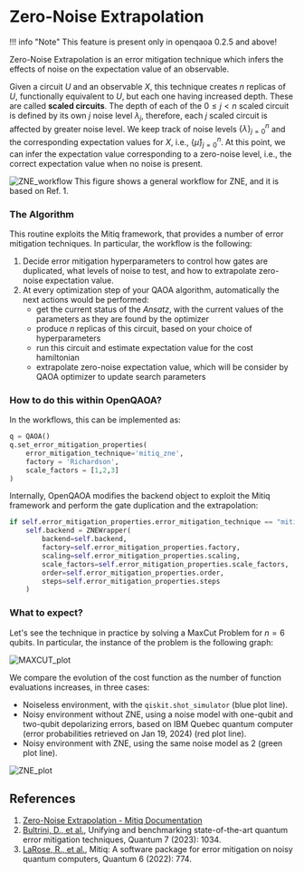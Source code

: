 # Zero-Noise Extrapolation

!!! info "Note"
    This feature is present only in openqaoa 0.2.5 and above!

Zero-Noise Extrapolation is an error mitigation technique which infers the effects of noise on the expectation value of an observable. 

Given a circuit $U$ and an observable $X$, this technique creates $n$ replicas of $U$, functionally equivalent to $U$, but each one having increased depth. These are called $\textbf{scaled circuits}$. The depth of each of the $0 \leq j <n$ scaled circuit is defined by its own $j$ noise level $\lambda_j$, therefore, each $j$ scaled circuit is affected by greater noise level. We keep track of noise levels $\{\lambda\}_{j=0}^{n}$ and the corresponding expectation values for $X$, i.e., $\{\hat{\mu}\}_{j=0}^{n}$. At this point, we can infer the expectation value corresponding to a zero-noise level, i.e., the correct expectation value when no noise is present.


![ZNE_workflow](/img/ZNE_workflow.png)
This figure shows a general workflow for ZNE, and it is based on Ref. 1.

### The Algorithm

This routine exploits the Mitiq framework, that provides a number of error mitigation techniques. In particular, the workflow is the following:

1. Decide error mitigation hyperparameters to control how gates are duplicated, what levels of noise to test, and how to extrapolate zero-noise expectation value.
2. At every optimization step of your QAOA algorithm, automatically the next actions would be performed:
    - get the current status of the $\textit{Ansatz}$, with the current values of the parameters as they are found by the optimizer
    - produce $n$ replicas of this circuit, based on your choice of hyperparameters
    - run this circuit and estimate expectation value for the cost hamiltonian
    - extrapolate zero-noise expectation value, which will be consider by QAOA optimizer to update search parameters

### How to do this within OpenQAOA?

In the workflows, this can be implemented as:
```Python
q = QAOA()
q.set_error_mitigation_properties(
    error_mitigation_technique='mitiq_zne',
    factory = 'Richardson', 
    scale_factors = [1,2,3]
)
```

Internally, OpenQAOA modifies the backend object to exploit the Mitiq framework and perform the gate duplication and the extrapolation:
```Python
if self.error_mitigation_properties.error_mitigation_technique == "mitiq_zne":
    self.backend = ZNEWrapper(
        backend=self.backend,
        factory=self.error_mitigation_properties.factory,
        scaling=self.error_mitigation_properties.scaling,
        scale_factors=self.error_mitigation_properties.scale_factors,
        order=self.error_mitigation_properties.order,
        steps=self.error_mitigation_properties.steps
    )
```

### What to expect?
Let's see the technique in practice by solving a MaxCut Problem for $n=6$ qubits. In particular, the instance of the problem is the following graph:

![MAXCUT_plot](/img/MAXCUT_plot.png)

We compare the evolution of the cost function as the number of function evaluations increases, in three cases:

- Noiseless environment, with the `qiskit.shot_simulator` (blue plot line).
- Noisy environment without ZNE, using a noise model with one-qubit and two-qubit depolarizing errors, based on IBM Quebec quantum computer (error probabilities retrieved on Jan 19, 2024) (red plot line). 
- Noisy environment with ZNE, using the same noise model as 2 (green plot line).

![ZNE_plot](/img/ZNE_plot.png)

## References
1. [Zero-Noise Extrapolation - Mitiq Documentation](https://mitiq.readthedocs.io/en/stable/guide/zne.html)
2. [Bultrini, D., et al.](https://doi.org/10.22331/q-2023-06-06-1034), Unifying and benchmarking state-of-the-art quantum error mitigation techniques, Quantum 7 (2023): 1034. 
3. [LaRose, R., et al.](https://doi.org/10.22331/q-2022-08-11-774), Mitiq: A software package for error mitigation on noisy quantum computers, Quantum 6 (2022): 774.

